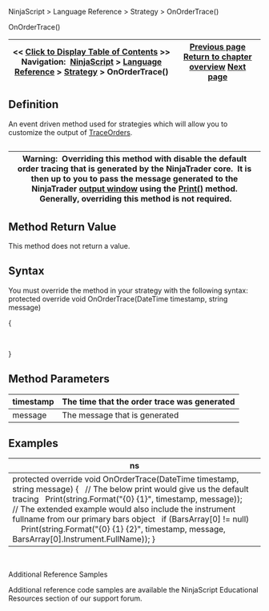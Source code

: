 ﻿
NinjaScript > Language Reference > Strategy > OnOrderTrace()

OnOrderTrace()

| << [Click to Display Table of Contents](onordertrace.md) >> **Navigation:**     [NinjaScript](ninjascript-1.md) > [Language Reference](language_reference_wip-1.md) > [Strategy](strategy-1.md) > OnOrderTrace() | [Previous page](onexecutionupdate-1.md) [Return to chapter overview](strategy-1.md) [Next page](onorderupdate-1.md) |
| --- | --- |
## Definition
An event driven method used for strategies which will allow you to customize the output of [TraceOrders](traceorders-1.md).  
## 

| Warning:  Overriding this method with disable the default order tracing that is generated by the NinjaTrader core.  It is then up to you to pass the message generated to the NinjaTrader [output window](output-1.md) using the [Print()](print-1.md) method.  Generally, overriding this method is not required. |
| --- |
## 
## 
## Method Return Value
This method does not return a value.
 
## Syntax
You must override the method in your strategy with the following syntax:
protected override void OnOrderTrace(DateTime timestamp, string message)  

{  

   

}
 
## Method Parameters

| timestamp | The time that the order trace was generated |
| --- | --- |
| message | The message that is generated |

## Examples

| ns |
| --- |
| protected override void OnOrderTrace(DateTime timestamp, string message) {    // The below print would give us the default tracing    Print(string.Format("{0} {1}", timestamp, message));      // The extended example would also include the instrument fullname from our primary bars object    if (BarsArray[0] != null)        Print(string.Format("{0} {1} {2}", timestamp, message, BarsArray[0].Instrument.FullName)); } |
   

Additional Reference Samples  

Additional reference code samples are available the NinjaScript Educational Resources section of our support forum.
